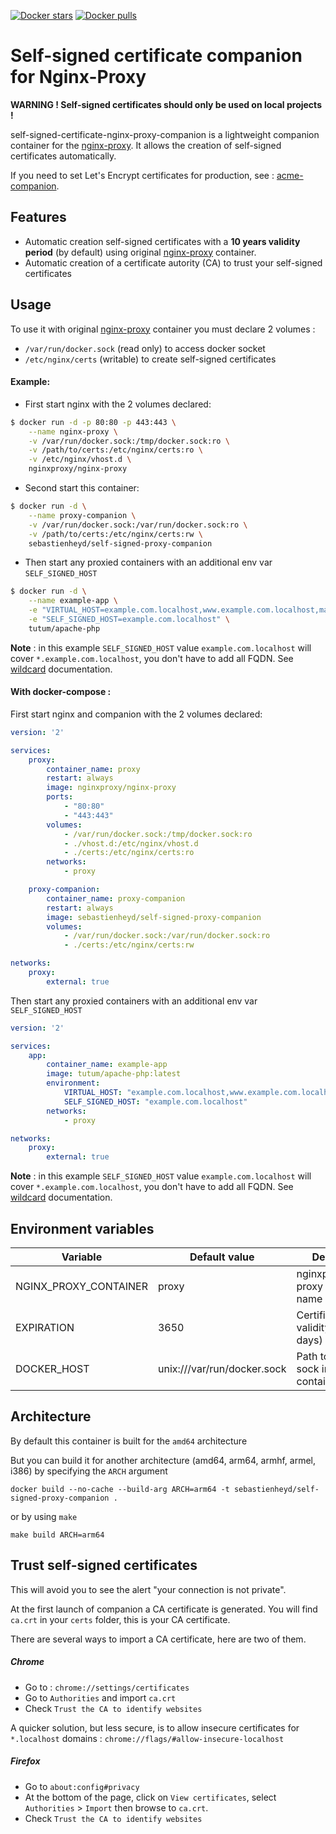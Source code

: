 [![Docker stars](https://img.shields.io/docker/image-size/sebastienheyd/self-signed-proxy-companion.svg?sort=semver)](https://hub.docker.com/repository/docker/sebastienheyd/self-signed-proxy-companion)
[![Docker pulls](https://img.shields.io/docker/pulls/sebastienheyd/self-signed-proxy-companion.svg)](https://hub.docker.com/repository/docker/sebastienheyd/self-signed-proxy-companion)

# Self-signed certificate companion for Nginx-Proxy

**WARNING ! Self-signed certificates should only be used on local projects !**

self-signed-certificate-nginx-proxy-companion is a lightweight companion container for the [nginx-proxy](https://github.com/nginx-proxy/nginx-proxy). It allows the creation of self-signed certificates automatically.

If you need to set Let's Encrypt certificates for production, see : [acme-companion](https://github.com/nginx-proxy/acme-companion).

## Features

* Automatic creation self-signed certificates with a **10 years validity period** (by default) using original [nginx-proxy](https://github.com/nginx-proxy/nginx-proxy) container.
* Automatic creation of a certificate autority (CA) to trust your self-signed certificates

## Usage

To use it with original [nginx-proxy](https://github.com/nginx-proxy/nginx-proxy) container you must declare 2 volumes :

* `/var/run/docker.sock` (read only) to access docker socket
* `/etc/nginx/certs` (writable) to create self-signed certificates

#### Example:

* First start nginx with the 2 volumes declared:
```bash
$ docker run -d -p 80:80 -p 443:443 \
    --name nginx-proxy \
    -v /var/run/docker.sock:/tmp/docker.sock:ro \
    -v /path/to/certs:/etc/nginx/certs:ro \
    -v /etc/nginx/vhost.d \
    nginxproxy/nginx-proxy
```

* Second start this container:
```bash
$ docker run -d \
    --name proxy-companion \
    -v /var/run/docker.sock:/var/run/docker.sock:ro \
    -v /path/to/certs:/etc/nginx/certs:rw \
    sebastienheyd/self-signed-proxy-companion
```

* Then start any proxied containers with an additional env var `SELF_SIGNED_HOST`

```bash
$ docker run -d \
    --name example-app \
    -e "VIRTUAL_HOST=example.com.localhost,www.example.com.localhost,mail.example.com.localhost" \
    -e "SELF_SIGNED_HOST=example.com.localhost" \
    tutum/apache-php
```
**Note** : in this example `SELF_SIGNED_HOST` value `example.com.localhost` will cover `*.example.com.localhost`, you don't have to add all FQDN. See [wildcard](https://github.com/nginx-proxy/nginx-proxy#wildcard-certificates) documentation.

#### With docker-compose :

First start nginx and companion with the 2 volumes declared:

```yml
version: '2'

services:
    proxy:
        container_name: proxy
        restart: always
        image: nginxproxy/nginx-proxy
        ports:
            - "80:80"
            - "443:443"
        volumes:
            - /var/run/docker.sock:/tmp/docker.sock:ro
            - ./vhost.d:/etc/nginx/vhost.d
            - ./certs:/etc/nginx/certs:ro
        networks:
            - proxy

    proxy-companion:        
        container_name: proxy-companion
        restart: always
        image: sebastienheyd/self-signed-proxy-companion
        volumes:
            - /var/run/docker.sock:/var/run/docker.sock:ro
            - ./certs:/etc/nginx/certs:rw

networks:
    proxy:
        external: true
```

Then start any proxied containers with an additional env var `SELF_SIGNED_HOST`

```yml
version: '2'

services:
    app:
        container_name: example-app
        image: tutum/apache-php:latest
        environment:
            VIRTUAL_HOST: "example.com.localhost,www.example.com.localhost,mail.example.com.localhost"
            SELF_SIGNED_HOST: "example.com.localhost"
        networks:
            - proxy

networks:
    proxy:
        external: true
```

**Note** : in this example `SELF_SIGNED_HOST` value `example.com.localhost` will cover `*.example.com.localhost`, you don't have to add all FQDN. See [wildcard](https://github.com/nginx-proxy/nginx-proxy#wildcard-certificates) documentation.

## Environment variables

| Variable | Default value | Description |
| --- | --- | --- |
| NGINX_PROXY_CONTAINER | proxy | nginxproxy/nginx-proxy container name |
| EXPIRATION | 3650 | Certificates validity period (in days) |
| DOCKER_HOST | unix:///var/run/docker.sock | Path to the docker sock in current container |

## Architecture

By default this container is built for the `amd64` architecture

But you can build it for another architecture (amd64, arm64, armhf, armel, i386) by specifying the `ARCH` argument

```
docker build --no-cache --build-arg ARCH=arm64 -t sebastienheyd/self-signed-proxy-companion .
```

or by using `make`

```
make build ARCH=arm64
```

## Trust self-signed certificates

This will avoid you to see the alert "your connection is not private".

At the first launch of companion a CA certificate is generated. You will find `ca.crt` in your `certs` folder, this is your CA certificate.

There are several ways to import a CA certificate, here are two of them.

##### Chrome

- Go to : `chrome://settings/certificates`
- Go to `Authorities` and import `ca.crt`
- Check `Trust the CA to identify websites`

A quicker solution, but less secure, is to allow insecure certificates for `*.localhost` domains : `chrome://flags/#allow-insecure-localhost`

##### Firefox

- Go to `about:config#privacy`
- At the bottom of the page, click on `View certificates`, select `Authorities` > `Import` then browse to `ca.crt`.
- Check `Trust the CA to identify websites`

